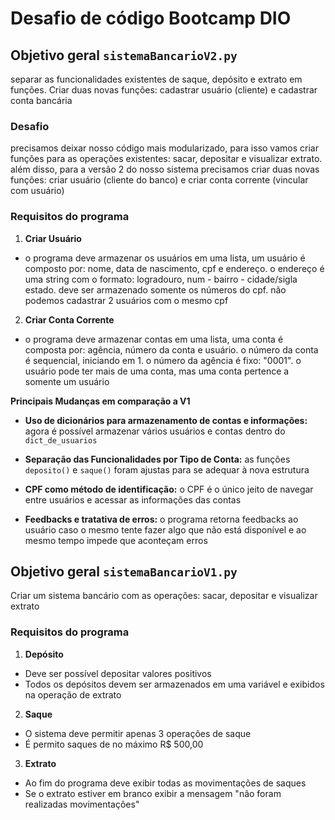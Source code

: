 # Desafio de código Bootcamp DIO

## Objetivo geral `sistemaBancarioV2.py`

separar as funcionalidades existentes de saque, depósito e extrato em funções. Criar duas novas funções: cadastrar usuário (cliente) e cadastrar conta bancária

### Desafio
precisamos deixar nosso código mais modularizado, para isso vamos criar funções para as operações existentes: sacar, depositar e visualizar extrato. além disso, para a versão 2 do nosso sistema precisamos criar duas novas funções: criar usuário (cliente do banco) e criar conta corrente (vincular com usuário)

### Requisitos do programa

1. **Criar Usuário**
- o programa deve armazenar os usuários em uma lista, um usuário é composto por: nome, data de nascimento, cpf e endereço. o endereço é uma string com o formato: logradouro, num - bairro - cidade/sigla estado. deve ser armazenado somente os números do cpf. não podemos cadastrar 2 usuários com o mesmo cpf

2. **Criar Conta Corrente**
- o programa deve armazenar contas em uma lista, uma conta é composta por: agência, número da conta e usuário. o número da conta é sequencial, iniciando em 1. o número da agência é fixo: "0001". o usuário pode ter mais de uma conta, mas uma conta pertence a somente um usuário

**Principais Mudanças em comparação a V1**
- **Uso de dicionários para armazenamento de contas e informações:** agora é possível armazenar vários usuários e contas dentro do `dict_de_usuarios`

- **Separação das Funcionalidades por Tipo de Conta:** as funções `deposito()` e `saque()` foram ajustas para se adequar à nova estrutura

- **CPF como método de identificação:** o CPF é o único jeito de navegar entre usuários e acessar as informações das contas

- **Feedbacks e tratativa de erros:** o programa retorna feedbacks ao usuário caso o mesmo tente fazer algo que não está disponível e ao mesmo tempo impede que aconteçam erros




## Objetivo geral `sistemaBancarioV1.py`
Criar um sistema bancário com as operações: sacar, depositar e visualizar extrato 

### Requisitos do programa

1. **Depósito**
 - Deve ser possível depositar valores positivos
 - Todos os depósitos devem ser armazenados em uma variável e exibidos na operação de extrato

2. **Saque**
- O sistema deve permitir apenas 3 operações de saque
- É permito saques de no máximo R$ 500,00

3. **Extrato**
- Ao fim do programa deve exibir todas as movimentações de saques
- Se o extrato estiver em branco exibir a mensagem "não foram realizadas movimentações"




 
